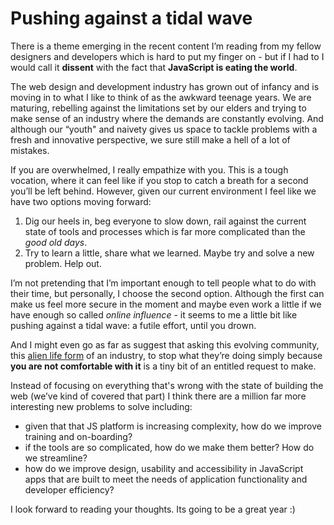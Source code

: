
# Pushing against a tidal wave

There is a theme emerging in the recent content I’m reading from my fellow designers and developers which is hard to put my finger on - but if I had to I would call it **dissent** with the fact that **JavaScript is eating the world**.

The web design and development industry has grown out of infancy and is moving in to what I like to think of as the awkward teenage years. We are maturing, rebelling against the limitations set by our elders and trying to make sense of an industry where the demands are constantly evolving. And although our “youth" and naivety gives us space to tackle problems with a fresh and innovative perspective, we sure still make a hell of a lot of mistakes.

If you are overwhelmed, I really empathize with you. This is a tough vocation, where it can feel like if you stop to catch a breath for a second you’ll be left behind. However, given our current environment I feel like we have two options moving forward:

1. Dig our heels in, beg everyone to slow down, rail against the current state of tools and processes which is far more complicated than the _good old days_.
2. Try to learn a little, share what we learned. Maybe try and solve a new problem. Help out.

I’m not pretending that I’m important enough to tell people what to do with their time, but personally, I choose the second option. Although the first can make us feel more secure in the moment and maybe even work a little if we have enough so called *online influence* - it seems to me a little bit like pushing against a tidal wave: a futile effort, until you drown.

And I might even go as far as suggest that asking this evolving community, this <a href="http://www.factmag.com/2016/01/11/david-bowie-internet-jeremy-paxman-interview/">alien life form</a> of an industry, to stop what they’re doing simply because **you are not comfortable with it** is a tiny bit of an entitled request to make.

Instead of focusing on everything that's wrong with the state of building the web (we’ve kind of covered that part) I think there are a million far more interesting new problems to solve including:
- given that that JS platform is increasing complexity, how do we improve training and on-boarding?
- if the tools are so complicated, how do we make them better? How do we streamline?
- how do we improve design, usability and accessibility in JavaScript apps that are built to meet the needs of application functionality and developer efficiency?

I look forward to reading your thoughts. Its going to be a great year :)
